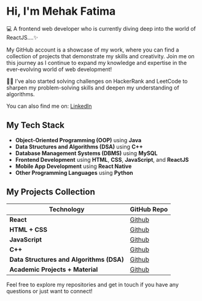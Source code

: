# Hi, I'm Mehak Fatima

💻 A frontend web developer who is currently diving deep into the world of ReactJS....✨

My GitHub account is a showcase of my work, where you can find a collection of projects that demonstrate my skills and creativity. Join me on this journey as I continue to expand my knowledge and expertise in the ever-evolving world of web development!

👨‍💻 I’ve also started solving challenges on HackerRank and LeetCode to sharpen my problem-solving skills and deepen my understanding of algorithms.

You can also find me on: [LinkedIn](https://www.linkedin.com/in/mehak-fatima-08a568275/)

## My Tech Stack

- **Object-Oriented Programming (OOP)** using **Java**
- **Data Structures and Algorithms (DSA)** using **C++**
- **Database Management Systems (DBMS)** using **MySQL**
- **Frontend Development** using **HTML**, **CSS**, **JavaScript**, and **ReactJS**
- **Mobile App Development** using **React Native**
- **Other Programming Languages** using **Python**

## My Projects Collection

| Technology                              | GitHub Repo                                                      |
|-----------------------------------------|------------------------------------------------------------------|
| **React**                               | [Github](https://github.com/MehakRauf/React_Projects)            |
| **HTML + CSS**                          | [Github](https://github.com/MehakRauf/CSS_HTML_PROJECTS)         |
| **JavaScript**                          | [Github](https://github.com/MehakRauf/JavaScriptProjects)        |
| **C++**                                 | [Github](https://github.com/MehakRauf/Cpp-Questions)             |
| **Data Structures and Algorithms (DSA)** | [Github](https://github.com/MehakRauf/DSA_CHALLENGE)             |
| **Academic Projects + Material**        | [Github](https://github.com/MehakRauf/Third_Year_Material)       |

Feel free to explore my repositories and get in touch if you have any questions or just want to connect!


